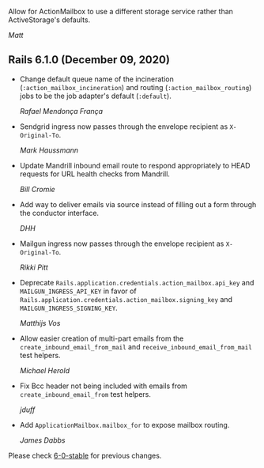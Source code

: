 Allow for ActionMailbox to use a different storage service rather than ActiveStorage's defaults.

*Matt*

## Rails 6.1.0 (December 09, 2020) ##

*   Change default queue name of the incineration (`:action_mailbox_incineration`) and
    routing (`:action_mailbox_routing`) jobs to be the job adapter's default (`:default`).

    *Rafael Mendonça França*

*   Sendgrid ingress now passes through the envelope recipient as `X-Original-To`.

    *Mark Haussmann*

*   Update Mandrill inbound email route to respond appropriately to HEAD requests for URL health checks from Mandrill.

    *Bill Cromie*

*   Add way to deliver emails via source instead of filling out a form through the conductor interface.

    *DHH*

*   Mailgun ingress now passes through the envelope recipient as `X-Original-To`.

    *Rikki Pitt*

*   Deprecate `Rails.application.credentials.action_mailbox.api_key` and `MAILGUN_INGRESS_API_KEY` in favor of `Rails.application.credentials.action_mailbox.signing_key` and `MAILGUN_INGRESS_SIGNING_KEY`.

    *Matthijs Vos*

*   Allow easier creation of multi-part emails from the `create_inbound_email_from_mail` and `receive_inbound_email_from_mail` test helpers.

    *Michael Herold*

*   Fix Bcc header not being included with emails from `create_inbound_email_from` test helpers.

    *jduff*

*   Add `ApplicationMailbox.mailbox_for` to expose mailbox routing.

    *James Dabbs*


Please check [6-0-stable](https://github.com/rails/rails/blob/6-0-stable/actionmailbox/CHANGELOG.md) for previous changes.

